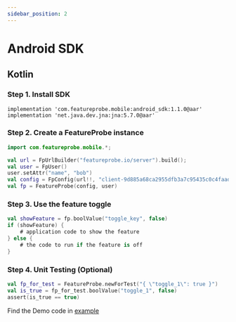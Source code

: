 ```yaml
---
sidebar_position: 2
---
```


# Android SDK

## Kotlin

### Step 1. Install SDK

```shel
implementation 'com.featureprobe.mobile:android_sdk:1.1.0@aar'
implementation 'net.java.dev.jna:jna:5.7.0@aar'
```

### Step 2. Create a FeatureProbe instance

```kotlin
import com.featureprobe.mobile.*;

val url = FpUrlBuilder("featureprobe.io/server").build();
val user = FpUser()
user.setAttr("name", "bob")
val config = FpConfig(url!!, "client-9d885a68ca2955dfb3a7c95435c0c4faad70b50d", 10u, true)
val fp = FeatureProbe(config, user)
```

### Step 3.  Use the feature toggle

``` kotlin
val showFeature = fp.boolValue("toggle_key", false)
if (showFeature) {
    # application code to show the feature
} else {
    # the code to run if the feature is off
}
```

### Step 4. Unit Testing (Optional)

```kotlin
val fp_for_test = FeatureProbe.newForTest("{ \"toggle_1\": true }")
val is_true = fp_for_test.boolValue("toggle_1", false)
assert(is_true == true)
```

Find the Demo code in [example](https://github.com/FeatureProbe/client-sdk-mobile/tree/main/sdk-android/app)
